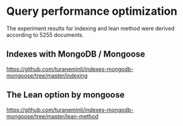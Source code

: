 # Query performance optimization

The experiment results for indexing and lean method were derived according to 5255 documents.

## Indexes with MongoDB / Mongoose

https://github.com/turaneminli/indexes-mongodb-mongoose/tree/master/indexing

## The Lean option by mongoose

https://github.com/turaneminli/indexes-mongodb-mongoose/tree/master/lean-method
